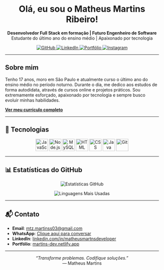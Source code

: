 <h1 align="center">Olá, eu sou o Matheus Martins Ribeiro!</h1>

<p align="center">
  <strong>Desenvolvedor Full Stack em formação | Futuro Engenheiro de Software</strong><br/>
  Estudante do último ano do ensino médio | Apaixonado por tecnologia
</p>

<p align="center">
  <a href="https://github.com/MartnsProjetos" target="_blank">
    <img src="https://img.shields.io/badge/GitHub-000?style=for-the-badge&logo=github&logoColor=white" alt="GitHub" />
  </a>
  <a href="https://www.linkedin.com/in/matheusmartnsdeveloper" target="_blank">
    <img src="https://img.shields.io/badge/LinkedIn-0A66C2?style=for-the-badge&logo=linkedin&logoColor=white" alt="LinkedIn" />
  </a>
  <a href="https://martins-dev.netlify.app" target="_blank">
    <img src="https://img.shields.io/badge/Portfólio-111?style=for-the-badge&logo=vercel&logoColor=white" alt="Portfólio" />
  </a>
  <a href="https://instagram.com" target="_blank">
    <img src="https://img.shields.io/badge/Instagram-E4405F?style=for-the-badge&logo=instagram&logoColor=white" alt="Instagram" />
  </a>
</p>

---

## Sobre mim
Tenho 17 anos, moro em São Paulo e atualmente curso o último ano do ensino médio no período noturno.
Durante o dia, me dedico aos estudos de forma autodidata, através de cursos online e projetos práticos.
Sou extremamente esforçado, apaixonado por tecnologia e sempre busco evoluir minhas habilidades.


[**Ver meu currículo completo**](https://drive.google.com/file/d/1NIsSKXQMM-jtBu_uM1CWehjT_W96e3g5/view?usp=sharing)

---

## 🚀 Tecnologias

<p align="center">
  <img src="https://cdn.jsdelivr.net/gh/devicons/devicon/icons/javascript/javascript-original.svg" width="40" title="JavaScript" />
  <img src="https://cdn.jsdelivr.net/gh/devicons/devicon/icons/nodejs/nodejs-original.svg" width="40" title="Node.js" />
  <img src="https://cdn.jsdelivr.net/gh/devicons/devicon/icons/mysql/mysql-original.svg" width="40" title="MySQL" />
  <img src="https://cdn.jsdelivr.net/gh/devicons/devicon/icons/html5/html5-original.svg" width="40" title="HTML" />
  <img src="https://cdn.jsdelivr.net/gh/devicons/devicon/icons/css3/css3-original.svg" width="40" title="CSS" />
  <img src="https://cdn.jsdelivr.net/gh/devicons/devicon/icons/java/java-original.svg" width="40" title="Java" />
  <img src="https://cdn.jsdelivr.net/gh/devicons/devicon/icons/git/git-original.svg" width="40" title="Git" />
</p>

---

## 📊 Estatísticas do GitHub

<p align="center">
  <img src="https://github-readme-stats.vercel.app/api?username=MartnsProjetos&show_icons=true&theme=radical&hide=prs,issues" alt="Estatísticas GitHub" />
</p>
<p align="center">
  <img src="https://github-readme-stats.vercel.app/api/top-langs/?username=MartnsProjetos&layout=compact&theme=radical" alt="Linguagens Mais Usadas" />
</p>

---

## 📬 Contato

- **Email**: mtz.martinss03@gmail.com  
- **WhatsApp**: [Clique aqui para conversar](https://wa.me/5511963822159)  
- **LinkedIn**: [linkedin.com/in/matheusmartnsdeveloper](https://www.linkedin.com/in/matheusmartnsdeveloper)  
- **Portfólio**: [martins-dev.netlify.app](https://martins-dev.netlify.app/)

---

<p align="center"><em>“Transforme problemas. Codifique soluções.”</em><br/>— Matheus Martins</p> 
